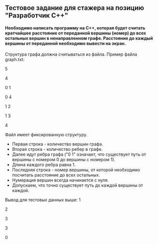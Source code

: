 ## Тестовое задание для стажера на позицию "Разработчик C++"

#### Необходимо написать программу на C++, которая будет считать кратчайшее расстояние от переданной вершины (номер) до всех остальных вершин в ненаправленном графе. Расстояние до каждый вершины от переданной необходимо вывести на экран.

Структура графа должна считываться из файла. Пример файла graph.txt:

5

4

0 1

0 4

1 2

1 3

4

Файл имеет фиксированную структуру.

  - Первая строка - количество вершин графа.
  - Вторая строка - количество ребер в графе.
  - Далее идут ребра графа ("0 1" означает, что существует путь от вершины с номером 0 до вершины с номером 1).
  - Длина каждого ребра равна 1.
  - Последняя строка - номер вершины, от которой необходимо посчитать расстояние до всех остальных.
  - Нумерация вершин всегда начинается с нуля.
  - Допускаем, что точно существует путь до каждой вершины от каждой.

Вывод для тестовых данных выше:
1

2

3

3

0
